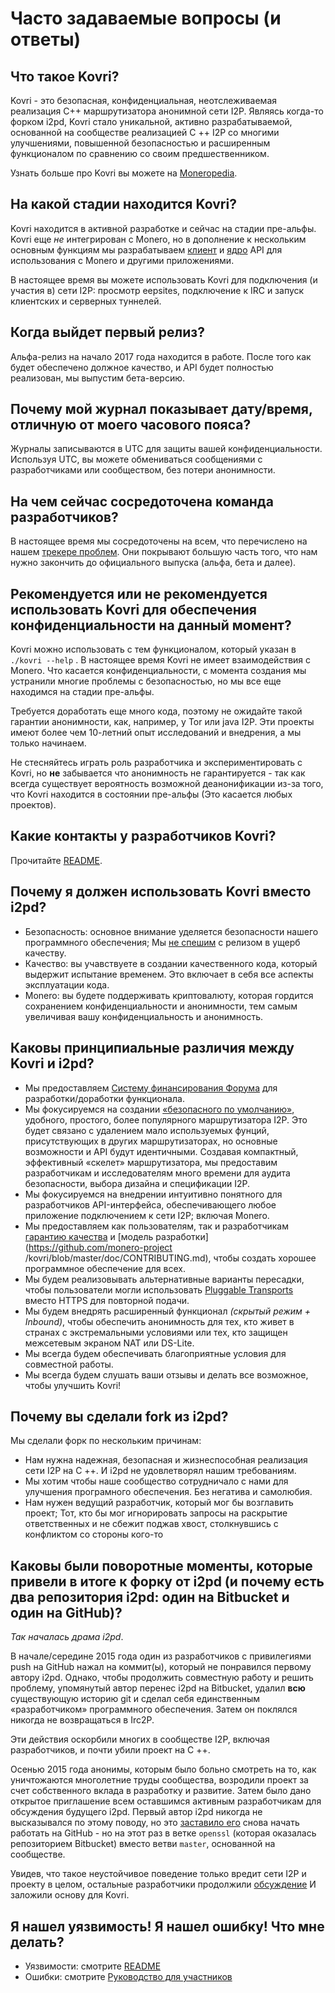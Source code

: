 # Часто задаваемые вопросы (и ответы)

## Что такое Kovri?
Kovri - это безопасная, конфиденциальная, неотслеживаемая реализация C++ маршрутизатора анонимной сети I2P. Являясь когда-то форком i2pd, Kovri стало уникальной, активно разрабатываемой, основанной на сообществе реализацией C ++ I2P со многими улучшениями, повышенной безопасностью и расширенным функционалом по сравнению со своим предшественником.

Узнать больше про Kovri вы можете на [Moneropedia](https://getmonero.org/resources/moneropedia/kovri.html).

## На какой стадии находится Kovri?
Kovri находится в активной разработке и сейчас на стадии пре-альфы. Kovri еще *не* интегрирован с Monero, но в дополнение к нескольким основным функциям мы разрабатываем [клиент](https://github.com/monero-project/kovri/issues/351) и [ядро](https://github.com/monero-project/kovri/issues/350) API для использования с Monero и другими приложениями.

В настоящее время вы можете использовать Kovri для подключения (и участия в) сети I2P: просмотр eepsites, подключение к IRC и запуск клиентских и серверных туннелей.

## Когда выйдет первый релиз?
Альфа-релиз на начало 2017 года находится в работе. После того как будет обеспечено должное качество, и API будет полностью реализован, мы выпустим бета-версию.

## Почему мой журнал показывает дату/время, отличную от моего часового пояса?
Журналы записываются в UTC для защиты вашей конфиденциальности. Используя UTC, вы можете обмениваться сообщениями с разработчиками или сообществом, без потери анонимности.

## На чем сейчас сосредоточена команда разработчиков?
В настоящее время мы сосредоточены на всем, что перечислено на нашем [трекере проблем](https://github.com/monero-project/kovri/issues/). Они покрывают большую часть того, что нам нужно закончить до официального выпуска (альфа, бета и далее).

##  Рекомендуется или не рекомендуется использовать Kovri для обеспечения конфиденциальности на данный момент?
Kovri можно использовать с тем функционалом, который указан в ```./kovri --help``` . В настоящее время Kovri не имеет взаимодействия с Monero. Что касается конфиденциальности, с момента создания мы устранили многие проблемы с безопасностью, но мы все еще находимся на стадии пре-альфы.

Требуется доработать еще много кода, поэтому не ожидайте такой гарантии анонимности, как, например, у Tor или java I2P. Эти проекты имеют более чем 10-летний опыт исследований и внедрения, а мы только начинаем.

Не стесняйтесь играть роль разработчика и экспериментировать с Kovri, но **не** забывается что анонимность не гарантируется - так как всегда существует вероятность возможной деанонификации из-за того, что Kovri находится в состоянии пре-альфы (Это касается любых проектов).

##  Какие контакты у разработчиков Kovri?
Прочитайте [README](https://github.com/monero-project/kovri/blob/master/README.md).

## Почему я должен использовать Kovri вместо i2pd?

- Безопасность: основное внимание уделяется безопасности нашего программного обеспечения; Мы [не спешим](https://github.com/monero-project/kovri/issues/65) с релизом в ущерб качеству.
- Качество: вы учавствуете в создании качественного кода, который выдержит испытание временем. Это включает в себя все аспекты эксплуатации кода.
- Monero: вы будете поддерживать криптовалюту, которая гордится сохранением конфиденциальности и анонимности, тем самым увеличивая вашу конфиденциальность и анонимность.

## Каковы принципиальные различия между Kovri и i2pd?

- Мы предоставляем [Систему финансирования Форума](https://forum.getmonero.org/8/funding-required) для разработки/доработки функционала.
- Мы фокусируемся на создании [«безопасного по умолчанию»](http://www.openbsd.org/security.html), удобного, простого, более популярного маршрутизатора I2P. Это будет связано с удалением мало используемых фунций, присутствующих в других маршрутизаторах, но основные возможности и API будут идентичными. Создавая компактный, эффективный «скелет» маршрутизатора, мы предоставим разработчикам и исследователям много времени для аудита безопасности, выбора дизайна и спецификации I2P.
- Мы фокусируемся на внедрении интуитивно понятного для разработчиков API-интерфейса, обеспечивающего любое приложение подключением к сети I2P; включая Monero.
- Мы предоставляем как пользователям, так и разработчикам [гарантию качества](https://github.com/monero-project/kovri/issues/58) и [модель разработки](https://github.com/monero-project /kovri/blob/master/doc/CONTRIBUTING.md), чтобы создать хорошее программное обеспечение для всех.
- Мы будем реализовывать альтернативные варианты пересадки, чтобы пользователи могли использовать [Pluggable Transports](https://www.torproject.org/docs/pluggable-transports.html.en) вместо HTTPS для повторной подачи.
- Мы будем внедрять расширенный функционал *(скрытый режим + Inbound)*, чтобы обеспечить анонимность для тех, кто живет в странах с экстремальными условиями или тех, кто защищен межсетевым экраном NAT или DS-Lite.
- Мы всегда будем обеспечивать благоприятные условия для совместной работы.
- Мы всегда будем слушать ваши отзывы и делать все возможное, чтобы улучшить Kovri!


## Почему вы сделали fork из i2pd?

Мы сделали форк по нескольким причинам:

- Нам нужна надежная, безопасная и жизнеспособная реализация сети I2P на C ++. И i2pd не удовлетворял нашим требованиям.
- Мы хотим чтобы наше сообщество сотрудничало с нами для улучшения програмного обеспечения. Без негатива и самолюбия.
- Нам нужен ведущий разработчик, который мог бы возглавить проект; Тот, кто бы мог игнорировать запросы на раскрытие ответственных и не сбежит поджав хвост, столкнувшись с конфликтом со стороны кого-то

## Каковы были поворотные моменты, которые привели в итоге к форку от i2pd (и почему есть два репозитория i2pd: один на Bitbucket и один на GitHub)?

*Так началась драма i2pd*.

В начале/середине 2015 года один из разработчиков с привилегиями push на GitHub нажал на коммит(ы), который не понравился первому автору i2pd. Однако, чтобы продолжить совместную работу и решить проблему, упомянутый автор перенес i2pd на Bitbucket, удалил **всю** существующую историю git и сделал себя единственным «разработчиком» программного обеспечения. Затем он поклялся никогда не возвращаться в Irc2P.

Эти действия оскорбили многих в сообществе I2P, включая разработчиков, и почти убили проект на C ++.

Осенью 2015 года анонимы, которым было больно смотреть на то, как уничтожаются многолетние труды сообщества, возродили проект за счет собственного вклада в разработку и развитие. Затем было дано открытое приглашение всем оставшимся активным разработчикам для обсуждения будущего i2pd. Первый автор i2pd никогда не высказывался по этому поводу, но это [заставило его](https://github.com/PurpleI2P/i2pd/issues/279) снова начать работать на GitHub - но на этот раз в ветке ```openssl``` (которая оказалась репозиторием Bitbucket) вместо ветви ```master```, основанной на сообществе.

Увидев, что такое неустойчивое поведение только вредит сети I2P и проекту в целом, остальные разработчики продолжили [обсуждение](https://github.com/monero-project/kovri/issues/47) И заложили основу для Kovri.

## Я нашел уязвимость! Я нашел ошибку! Что мне делать?
- Уязвимости: смотрите [README](https://github.com/monero-project/kovri/blob/master/README.md)
- Ошибки: смотрите [Руководство для участников](https://github.com/monero-project/kovri/blob/master/doc/CONTRIBUTING.md)
